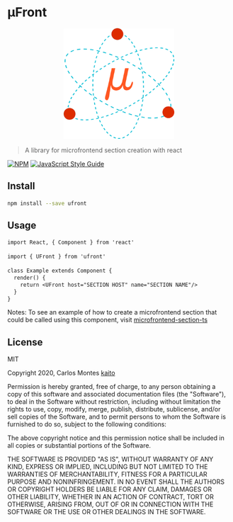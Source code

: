 # µFront

<p align="center">
 <img src="./ufront-logo.png" alt="Ufront" title="UFront Logo" width="250" height="250" />
</p>

> A library for microfrontend section creation with react

[![NPM](https://img.shields.io/npm/v/ufront)](https://www.npmjs.com/package/ufront) [![JavaScript Style Guide](https://img.shields.io/badge/code_style-standard-brightgreen.svg)](https://standardjs.com)

## Install

```bash
npm install --save ufront
```

## Usage

```tsx
import React, { Component } from 'react'

import { UFront } from 'ufront'

class Example extends Component {
  render() {
    return <UFront host="SECTION HOST" name="SECTION NAME"/>
  }
}
```

Notes: To see an example of how to create a microfrontend section that could be called using this component, visit [microfrontend-section-ts](https://github.com/kaito002/react-microfrontend-section-ts)

## License
MIT

Copyright 2020, Carlos Montes [kaito](https://github.com/kaito002)

Permission is hereby granted, free of charge, to any person obtaining a copy of this software and associated documentation files (the "Software"), to deal in the Software without restriction, including without limitation the rights to use, copy, modify, merge, publish, distribute, sublicense, and/or sell copies of the Software, and to permit persons to whom the Software is furnished to do so, subject to the following conditions:

The above copyright notice and this permission notice shall be included in all copies or substantial portions of the Software.

THE SOFTWARE IS PROVIDED "AS IS", WITHOUT WARRANTY OF ANY KIND, EXPRESS OR IMPLIED, INCLUDING BUT NOT LIMITED TO THE WARRANTIES OF MERCHANTABILITY, FITNESS FOR A PARTICULAR PURPOSE AND NONINFRINGEMENT. IN NO EVENT SHALL THE AUTHORS OR COPYRIGHT HOLDERS BE LIABLE FOR ANY CLAIM, DAMAGES OR OTHER LIABILITY, WHETHER IN AN ACTION OF CONTRACT, TORT OR OTHERWISE, ARISING FROM, OUT OF OR IN CONNECTION WITH THE SOFTWARE OR THE USE OR OTHER DEALINGS IN THE SOFTWARE.
